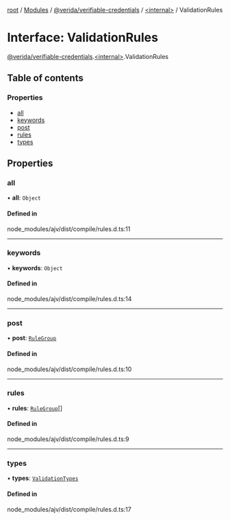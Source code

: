 [root](../README.md) / [Modules](../modules.md) / [@verida/verifiable-credentials](../modules/verida_verifiable_credentials.md) / [<internal\>](../modules/verida_verifiable_credentials._internal_.md) / ValidationRules

# Interface: ValidationRules

[@verida/verifiable-credentials](../modules/verida_verifiable_credentials.md).[<internal\>](../modules/verida_verifiable_credentials._internal_.md).ValidationRules

## Table of contents

### Properties

- [all](verida_verifiable_credentials._internal_.ValidationRules.md#all)
- [keywords](verida_verifiable_credentials._internal_.ValidationRules.md#keywords)
- [post](verida_verifiable_credentials._internal_.ValidationRules.md#post)
- [rules](verida_verifiable_credentials._internal_.ValidationRules.md#rules)
- [types](verida_verifiable_credentials._internal_.ValidationRules.md#types)

## Properties

### all

• **all**: `Object`

#### Defined in

node_modules/ajv/dist/compile/rules.d.ts:11

___

### keywords

• **keywords**: `Object`

#### Defined in

node_modules/ajv/dist/compile/rules.d.ts:14

___

### post

• **post**: [`RuleGroup`](verida_verifiable_credentials._internal_.RuleGroup.md)

#### Defined in

node_modules/ajv/dist/compile/rules.d.ts:10

___

### rules

• **rules**: [`RuleGroup`](verida_verifiable_credentials._internal_.RuleGroup.md)[]

#### Defined in

node_modules/ajv/dist/compile/rules.d.ts:9

___

### types

• **types**: [`ValidationTypes`](../modules/verida_verifiable_credentials._internal_.md#validationtypes)

#### Defined in

node_modules/ajv/dist/compile/rules.d.ts:17
